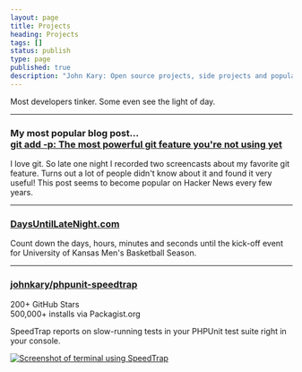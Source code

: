 ```yaml
---
layout: page
title: Projects
heading: Projects
tags: []
status: publish
type: page
published: true
description: "John Kary: Open source projects, side projects and popular blog posts"
---
```

Most developers tinker. Some even see the light of day.

* * * * *

### My most popular blog post&hellip;<br>[git add -p: The most powerful git feature you're not using yet](/blog/git-add-p-the-most-powerful-git-feature-youre-not-using-yet/)

I love git. So late one night I recorded two screencasts about my favorite git feature. Turns out a lot of people didn't know about it and found it very useful! This post seems to become popular on Hacker News every few years.

* * * * *

### [DaysUntilLateNight.com](http://daysuntillatenight.com)

Count down the days, hours, minutes and seconds until the kick-off event for University of Kansas Men's Basketball Season.

* * * * *

### [johnkary/phpunit-speedtrap](https://github.com/johnkary/phpunit-speedtrap)

200+ GitHub Stars  
500,000+ installs via Packagist.org

SpeedTrap reports on slow-running tests in your PHPUnit test suite right in your console.

<a href="http://i.imgur.com/Zr34giR.png"><img src="http://i.imgur.com/Zr34giR.png" class="full-width" alt="Screenshot of terminal using SpeedTrap"></a>
